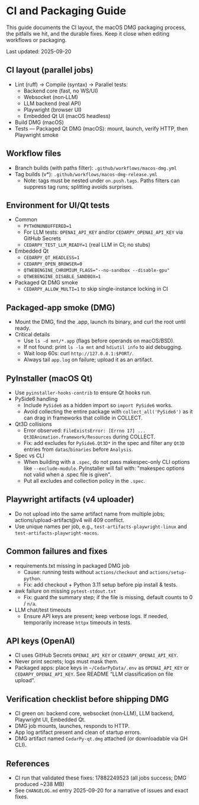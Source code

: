 # CI and Packaging Guide

This guide documents the CI layout, the macOS DMG packaging process, the pitfalls we hit, and the durable fixes. Keep it close when editing workflows or packaging.

Last updated: 2025-09-20

## CI layout (parallel jobs)
- Lint (ruff) → Compile (syntax) → Parallel tests:
  - Backend core (fast, no WS/UI)
  - Websocket (non‑LLM)
  - LLM backend (real API)
  - Playwright (browser UI)
  - Embedded Qt UI (macOS headless)
- Build DMG (macOS)
- Tests — Packaged Qt DMG (macOS): mount, launch, verify HTTP, then Playwright smoke

## Workflow files
- Branch builds (with paths filter): `.github/workflows/macos-dmg.yml`
- Tag builds (v*): `.github/workflows/macos-dmg-release.yml`
  - Note: tags must be nested under `on.push.tags`. Paths filters can suppress tag runs; splitting avoids surprises.

## Environment for UI/Qt tests
- Common
  - `PYTHONUNBUFFERED=1`
  - For LLM tests: `OPENAI_API_KEY` and/or `CEDARPY_OPENAI_API_KEY` via GitHub Secrets
  - `CEDARPY_TEST_LLM_READY=1` (real LLM in CI; no stubs)
- Embedded Qt
  - `CEDARPY_QT_HEADLESS=1`
  - `CEDARPY_OPEN_BROWSER=0`
  - `QTWEBENGINE_CHROMIUM_FLAGS="--no-sandbox --disable-gpu"`
  - `QTWEBENGINE_DISABLE_SANDBOX=1`
- Packaged Qt DMG smoke
  - `CEDARPY_ALLOW_MULTI=1` to skip single-instance locking in CI

## Packaged-app smoke (DMG)
- Mount the DMG, find the .app, launch its binary, and curl the root until ready.
- Critical details
  - Use `ls -d mnt/*.app` (flags before operands on macOS/BSD).
  - If not found: print `ls -la mnt` and `hdiutil info` to aid debugging.
  - Wait loop 60s: curl `http://127.0.0.1:$PORT/`.
  - Always tail `app.log` on failure; upload it as an artifact.

## PyInstaller (macOS Qt)
- Use `pyinstaller-hooks-contrib` to ensure Qt hooks run.
- PySide6 handling
  - Include `PySide6` as a hidden import so `import PySide6` works.
  - Avoid collecting the entire package with `collect_all('PySide6')` as it can drag in frameworks that collide in COLLECT.
- Qt3D collisions
  - Error observed: `FileExistsError: [Errno 17] ... Qt3DAnimation.framework/Resources` during COLLECT.
  - Fix: add excludes for `PySide6.Qt3D*` in the spec and filter any `Qt3D` entries from `datas`/`binaries` before `Analysis`.
- Spec vs CLI
  - When building with a `.spec`, do not pass makespec-only CLI options like `--exclude-module`. PyInstaller will fail with: "makespec options not valid when a .spec file is given".
  - Put all excludes and collection policy in the `.spec`.

## Playwright artifacts (v4 uploader)
- Do not upload into the same artifact name from multiple jobs; actions/upload-artifact@v4 will 409 conflict.
- Use unique names per job, e.g., `test-artifacts-playwright-linux` and `test-artifacts-playwright-macos`.

## Common failures and fixes
- requirements.txt missing in packaged DMG job
  - Cause: running tests without `actions/checkout` and `actions/setup-python`.
  - Fix: add checkout + Python 3.11 setup before pip install & tests.
- awk failure on missing `pytest-stdout.txt`
  - Fix: guard the summary step; if the file is missing, default counts to 0 / `n/a`.
- LLM chat/test timeouts
  - Ensure API keys are present; keep verbose logs. If needed, temporarily increase `httpx` timeouts in tests.

## API keys (OpenAI)
- CI uses GitHub Secrets `OPENAI_API_KEY` or `CEDARPY_OPENAI_API_KEY`.
- Never print secrets; logs must mask them.
- Packaged apps: place keys in `~/CedarPyData/.env` as `OPENAI_API_KEY` or `CEDARPY_OPENAI_API_KEY`. See README “LLM classification on file upload”.

## Verification checklist before shipping DMG
- CI green on: backend core, websocket (non‑LLM), LLM backend, Playwright UI, Embedded Qt.
- DMG job mounts, launches, responds to HTTP.
- App log artifact present and clean of startup errors.
- DMG artifact named `CedarPy-qt.dmg` attached (or downloadable via GH CLI).

## References
- CI run that validated these fixes: 17882249523 (all jobs success; DMG produced ~238 MB)
- See `CHANGELOG.md` entry 2025-09-20 for a narrative of issues and exact fixes.
